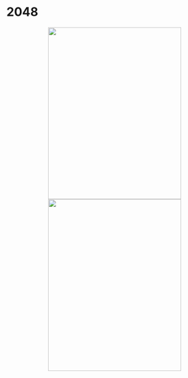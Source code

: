 <h1>2048</h1>


<div align=center><img src="https://github.com/VeterinaryChen/Game-2048/blob/master/2048.png" width="310" height="400" /></div>
<div align=center><img src="https://github.com/VeterinaryChen/Game-2048/blob/master/2048_ForMobile.png" width="310" height="400" /></div>

